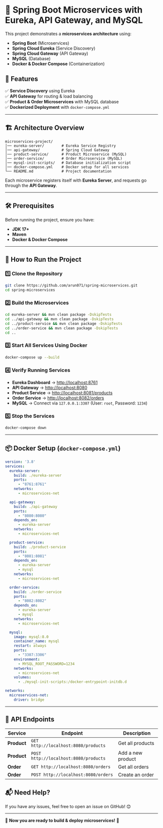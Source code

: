 # 🚀 Spring Boot Microservices with Eureka, API Gateway, and MySQL

This project demonstrates a **microservices architecture** using:
- **Spring Boot** (Microservices)
- **Spring Cloud Eureka** (Service Discovery)
- **Spring Cloud Gateway** (API Gateway)
- **MySQL** (Database)
- **Docker & Docker Compose** (Containerization)

## 📌 Features
✅ **Service Discovery** using Eureka  
✅ **API Gateway** for routing & load balancing  
✅ **Product & Order Microservices** with MySQL database  
✅ **Dockerized Deployment** with `docker-compose.yml`  

---

## 🏗️ **Architecture Overview**
```
microservices-project/
│── eureka-server/        # Eureka Service Registry
│── api-gateway/          # Spring Cloud Gateway
│── product-service/      # Product Microservice (MySQL)
│── order-service/        # Order Microservice (MySQL)
│── mysql-init-scripts/   # Database initialization script
│── docker-compose.yml    # Docker setup for all services
└── README.md             # Project documentation
```

Each microservice registers itself with **Eureka Server**, and requests go through the **API Gateway**.

---

## 🛠️ **Prerequisites**
Before running the project, ensure you have:
- **JDK 17+**
- **Maven**
- **Docker & Docker Compose**

---

## 🚀 **How to Run the Project**
### 1️⃣ **Clone the Repository**
```bash
git clone https://github.com/arun071/spring-microservices.git
cd spring-microservices
```

### 2️⃣ **Build the Microservices**
```bash
cd eureka-server && mvn clean package -DskipTests
cd ../api-gateway && mvn clean package -DskipTests
cd ../product-service && mvn clean package -DskipTests
cd ../order-service && mvn clean package -DskipTests
cd ..
```

### 3️⃣ **Start All Services Using Docker**
```bash
docker-compose up --build
```

### 4️⃣ **Verify Running Services**
- **Eureka Dashboard** → [http://localhost:8761](http://localhost:8761)
- **API Gateway** → [http://localhost:8080](http://localhost:8080)
- **Product Service** → [http://localhost:8081/products](http://localhost:8081/products)
- **Order Service** → [http://localhost:8082/orders](http://localhost:8082/orders)
- **MySQL** → Connect via `127.0.0.1:3307` (User: `root`, Password: `1234`)

### 5️⃣ **Stop the Services**
```bash
docker-compose down
```

---

## 📦 **Docker Setup (`docker-compose.yml`)**
```yaml
version: '3.8'
services:
  eureka-server:
    build: ./eureka-server
    ports:
      - "8761:8761"
    networks:
      - microservices-net

  api-gateway:
    build: ./api-gateway
    ports:
      - "8080:8080"
    depends_on:
      - eureka-server
    networks:
      - microservices-net

  product-service:
    build: ./product-service
    ports:
      - "8081:8081"
    depends_on:
      - eureka-server
      - mysql
    networks:
      - microservices-net

  order-service:
    build: ./order-service
    ports:
      - "8082:8082"
    depends_on:
      - eureka-server
      - mysql
    networks:
      - microservices-net

  mysql:
    image: mysql:8.0
    container_name: mysql
    restart: always
    ports:
      - "3307:3306"
    environment:
      - MYSQL_ROOT_PASSWORD=1234
    networks:
      - microservices-net
    volumes:
      - ./mysql-init-scripts:/docker-entrypoint-initdb.d

networks:
  microservices-net:
    driver: bridge
```

---

## 🔗 **API Endpoints**
| Service          | Endpoint                        | Description               |
|-----------------|--------------------------------|---------------------------|
| **Product**     | `GET http://localhost:8080/products`                | Get all products          |
| **Product**     | `POST http://localhost:8080/products`               | Add a new product         |
| **Order**       | `GET http://localhost:8080/orders`                  | Get all orders            |
| **Order**       | `POST http://localhost:8080/orders`                 | Create an order           |



## 📬 **Need Help?**
If you have any issues, feel free to open an issue on GitHub! 😊

---

🚀 **Now you are ready to build & deploy microservices!** 🎯

